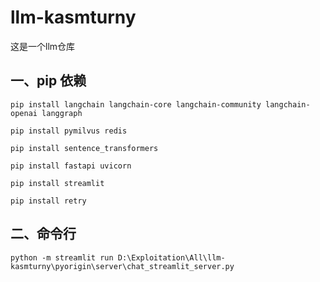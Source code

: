 # llm-kasmturny
这是一个llm仓库
## 一、pip 依赖
```
pip install langchain langchain-core langchain-community langchain-openai langgraph

pip install pymilvus redis

pip install sentence_transformers

pip install fastapi uvicorn

pip install streamlit

pip install retry
```
## 二、命令行
```
python -m streamlit run D:\Exploitation\All\llm-kasmturny\pyorigin\server\chat_streamlit_server.py
```